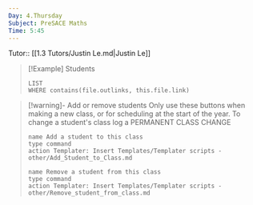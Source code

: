 ```yaml
---
Day: 4.Thursday
Subject: PreSACE Maths
Time: 5:45
---
```

Tutor:: [[1.3 Tutors/Justin Le.md|Justin Le]]


> [!Example] Students
> ```dataview
> LIST
> WHERE contains(file.outlinks, this.file.link)
> ```

> [!warning]- Add or remove students
> Only use these buttons when making a new class, or for scheduling at the start of the year. To change a student's class log a PERMANENT CLASS CHANGE
> ```button
> name Add a student to this class
> type command
> action Templater: Insert Templates/Templater scripts - other/Add_Student_to_Class.md
> ```
> ```button
> name Remove a student from this class
> type command
> action Templater: Insert Templates/Templater scripts - other/Remove_student_from_class.md
> ```